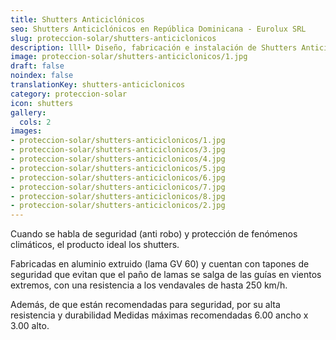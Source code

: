 ```yaml
---
title: Shutters Anticiclónicos
seo: Shutters Anticiclónicos en República Dominicana - Eurolux SRL
slug: proteccion-solar/shutters-anticiclonicos
description: llll➤ Diseño, fabricación e instalación de Shutters Anticiclónicos ✅ y todo tipo de envolvente y fachada ligera para su proyecto.
image: proteccion-solar/shutters-anticiclonicos/1.jpg
draft: false
noindex: false
translationKey: shutters-anticiclonicos
category: proteccion-solar
icon: shutters
gallery:
  cols: 2
images:
- proteccion-solar/shutters-anticiclonicos/1.jpg
- proteccion-solar/shutters-anticiclonicos/3.jpg
- proteccion-solar/shutters-anticiclonicos/4.jpg
- proteccion-solar/shutters-anticiclonicos/5.jpg
- proteccion-solar/shutters-anticiclonicos/6.jpg
- proteccion-solar/shutters-anticiclonicos/7.jpg
- proteccion-solar/shutters-anticiclonicos/8.jpg
- proteccion-solar/shutters-anticiclonicos/2.jpg
---
```

Cuando se habla de seguridad (anti robo) y protección de fenómenos climáticos, el producto ideal los shutters.

Fabricadas en aluminio extruido (lama GV 60) y cuentan con tapones de seguridad que evitan que el paño de lamas se salga de las guías en vientos extremos, con una resistencia a los vendavales de hasta 250 km/h.

Además, de que están recomendadas para seguridad, por su alta resistencia y durabilidad Medidas máximas recomendadas 6.00 ancho x 3.00 alto.

